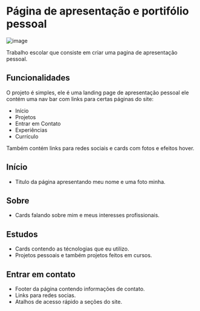 # Página de apresentação e portifólio pessoal


![image](https://github.com/RegisCostaPedro/Portifolio-PPW/assets/138240650/2390e8a2-caaf-4180-9036-2f744dc85494)


Trabalho escolar que consiste em criar uma pagina de apresentação pessoal.

## Funcionalidades

O projeto é simples, ele é uma landing page de apresentação pessoal ele contém uma nav bar com links para certas páginas do site:
<ul>
  <li>Início</li>
  <li>Projetos</li>
  <li>Entrar em Contato</li>
  <li>Experiências</li>
  <li>Currículo</li>
</ul>
Também contém links para redes sociais e cards com fotos e efeitos hover.

## Início

<ul>
<li>Titulo da página apresentando meu nome e uma foto minha.</li>
</ul>



## Sobre

<ul>
<li>Cards falando sobre mim e meus interesses profissionais.</li>

</ul>



## Estudos

<ul>
<li>Cards contendo as técnologias que eu utilizo.</li>
<li>Projetos pessoais e também projetos feitos em cursos.</li>
</ul>



## Entrar em contato
<ul>
<li>Footer da página contendo informações de contato.</li>
<li>Links para redes socias.</li>
<li>Atalhos de acesso rápido a seções do site.</li>
</ul>





